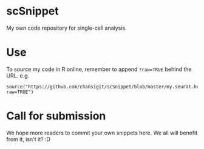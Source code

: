 # scSnippet

My own code repository for single-cell analysis. 

# Use

To source my code in R online, remember to append `?raw=TRUE` behind the URL. e.g.

    source("https://github.com/chansigit/scSnippet/blob/master/my.seurat.heatmap.R?raw=TRUE")


# Call for submission

We hope more readers to commit your own snippets here. We all will benefit from it, isn't it? :D
